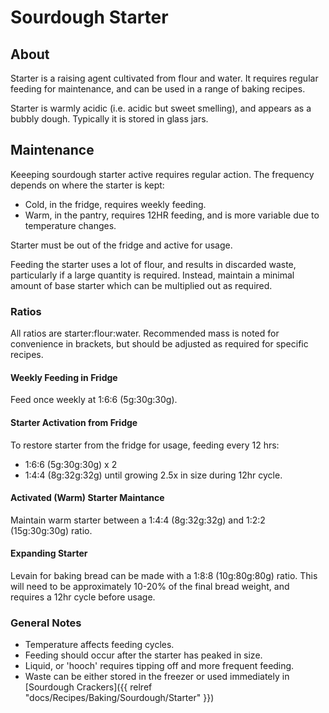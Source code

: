 # Sourdough Starter

## About

Starter is a raising agent cultivated from flour and water. It requires regular feeding for maintenance, and can be used in a range of baking recipes.

Starter is warmly acidic (i.e. acidic but sweet smelling), and appears as a bubbly dough. Typically it is stored in glass jars.

## Maintenance

Keeeping sourdough starter active requires regular action. The frequency depends on where the starter is kept:

- Cold, in the fridge, requires weekly feeding.
- Warm, in the pantry, requires 12HR feeding, and is more variable due to temperature changes.

Starter must be out of the fridge and active for usage.

Feeding the starter uses a lot of flour, and results in discarded waste, particularly if a large quantity is required. Instead, maintain a minimal amount of base starter which can be multiplied out as required.

### Ratios

All ratios are starter:flour:water. Recommended mass is noted for convenience in brackets, but should be adjusted as required for specific recipes.

#### Weekly Feeding in Fridge

Feed once weekly at 1:6:6 (5g:30g:30g).

#### Starter Activation from Fridge

To restore starter from the fridge for usage, feeding every 12 hrs:

- 1:6:6 (5g:30g:30g) x 2 
- 1:4:4 (8g:32g:32g) until growing 2.5x in size during 12hr cycle.

#### Activated (Warm) Starter Maintance

Maintain warm starter between a 1:4:4 (8g:32g:32g) and 1:2:2 (15g:30g:30g) ratio.

#### Expanding Starter

Levain for baking bread can be made with a 1:8:8 (10g:80g:80g) ratio. This will need to be approximately 10-20% of the final bread weight, and requires a 12hr cycle before usage.

### General Notes
- Temperature affects feeding cycles.
- Feeding should occur after the starter has peaked in size.
- Liquid, or 'hooch' requires tipping off and more frequent feeding.
- Waste can be either stored in the freezer or used immediately in [Sourdough Crackers]({{ relref "docs/Recipes/Baking/Sourdough/Starter" }})
